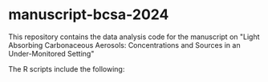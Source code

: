 # manuscript-bcsa-2024

This repository contains the data analysis code for the manuscript on
"Light Absorbing Carbonaceous Aerosols: Concentrations and Sources in an Under-Monitored Setting"

The R scripts include the following:

